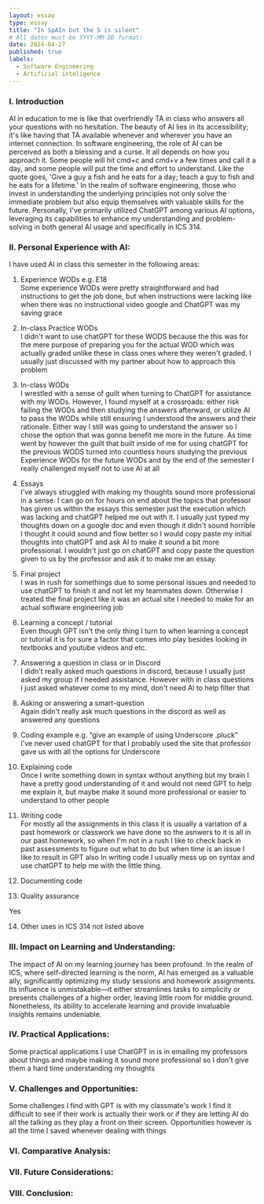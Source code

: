 ```yaml
---
layout: essay
type: essay
title: "In SpAIn but the S is silent"
# All dates must be YYYY-MM-DD format!
date: 2024-04-27
published: true
labels:
  - Software Engineering
  - Artificial inteligence
---
```


### I. Introduction
AI in education to me is like that overfriendly TA in class who answers all your questions with no hesitation. The beauty of AI lies in its accessibility; it's like having that TA available whenever and wherever you have an internet connection. In software engineering, the role of AI can be perceived as both a blessing and a curse. It all depends on how you approach it. Some people will hit cmd+c and cmd+v a few times and call it a day, and some people will put the time and effort to understand.  Like the quote goes, 'Give a guy a fish and he eats for a day; teach a guy to fish and he eats for a lifetime.' In the realm of software engineering, those who invest in understanding the underlying principles not only solve the immediate problem but also equip themselves with valuable skills for the future. Personally, I've primarily utilized ChatGPT among various AI options, leveraging its capabilities to enhance my understanding and problem-solving in both general AI usage and specifically in ICS 314.

### II. Personal Experience with AI:
I have used AI in class this semester in the following areas:

1. Experience WODs e.g. E18\
Some experience WODs were pretty straightforward and had instructions to get the job done, but when instructions were lacking like when there was no instructional video google and ChatGPT was my saving grace


2. In-class Practice WODs\
I didn't want to use chatGPT for these WODS because the this was for the mere purpose of preparing you for the actual WOD which was actually graded unlike these in class ones where they weren't graded. I usually just discussed with my partner about how to approach this problem


3. In-class WODs \
I wrestled with a sense of guilt when turning to ChatGPT for assistance with my WODs. However, I found myself at a crossroads: either risk failing the WODs and then studying the answers afterward, or utilize AI to pass the WODs while still ensuring I understood the answers and their rationale. Either way I still was going to understand the answer so I chose the option that was gonna benefit me more in the future. As time went by however the guilt that built inside of me for using chatGPT for the previous WODS turned into countless hours studying the previous Experience WODs for the future WODs and by the end of the semester I really challenged myself not to use AI at all

4. Essays\
I've always struggled with making my thoughts sound more professional in a sense. I can go on for hours on end about the topics that professor has given us within the essays this semester just the execution which was lacking and chatGPT helped me out with it. I usually just typed my thoughts down on a google doc and even though it didn't sound horrible I thought it could sound and flow better so I would copy paste my initial thoughts into chatGPT and ask AI to make it sound a bit more professional. I wouldn't just go on chatGPT and copy paste the question given to us by the professor and ask it to make me an essay. 

5. Final project\
I was in rush for somethings due to some personal issues and needed to use chatGPT to finish it and not let my teammates down. Otherwise I treated the final project like it was an actual site I needed to make for an actual software engineering job

6. Learning a concept / tutorial\
Even though GPT isn't the only thing I turn to when learning a concept or tutorial it is for sure a factor that comes into play besides looking in textbooks and youtube videos and etc.

7. Answering a question in class or in Discord\
I didn't really asked much questions in discord, because I usually just asked my group if I needed assistance. However with in class questions I just asked whatever come to my mind, don't need AI to help filter that

8. Asking or answering a smart-question\
Again didn't really ask much questions in the discord as well as answered any questions

9. Coding example e.g. “give an example of using Underscore .pluck”\
I've never used chatGPT for that I probably used the site that professor gave us with all the options for Underscore

10. Explaining code\
Once I write something down in syntax without anything but my brain I have a pretty good understanding of it and would not need GPT to help me explain it, but maybe make it sound more professional or easier to understand to other people

11. Writing code\
For mostly all the assignments in this class it is usually a variation of a past homework or classwork we have done so the asnwers to it is all in our past homework, so when I'm not in a rush I like to check back in past assessments to figure out what to do but when time is an issue I like to result in GPT also In writing code I usually mess up on syntax and use chatGPT to help me with the little thing.

12. Documenting code



13. Quality assurance

Yes 

14. Other uses in ICS 314 not listed above


### III. Impact on Learning and Understanding:
The impact of AI on my learning journey has been profound. In the realm of ICS, where self-directed learning is the norm, AI has emerged as a valuable ally, significantly optimizing my study sessions and homework assignments. Its influence is unmistakable—it either streamlines tasks to simplicity or presents challenges of a higher order, leaving little room for middle ground. Nonetheless, its ability to accelerate learning and provide invaluable insights remains undeniable.

### IV. Practical Applications:
Some practical applications I use ChatGPT in is in emailing my professors about things and maybe making it sound more professional so I don't give them a hard time understanding my thoughts


### V. Challenges and Opportunities:
Some challenges I find with GPT is with my classmate's work I find it difficult to see if their work is actually their work or if they are letting AI do all the talking as they play a front on their screen. Opportunities however is all the time I saved whenever dealing with things 


### VI. Comparative Analysis:


### VII. Future Considerations:


### VIII. Conclusion:

